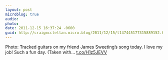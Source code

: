 ```yaml
---
layout: post
microblog: true
audio: 
photo: 
date: 2011-12-15 16:37:24 -0600
guid: http://craigmcclellan.micro.blog/2011/12/15/t147445177315889152.html
---
```

Photo: Tracked guitars on my friend James Sweeting’s song today. I love my job! Such a fun day. (Taken with... [t.co/H1z5JEVV](http://t.co/H1z5JEVV)
